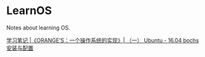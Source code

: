 # LearnOS
Notes about learning OS.

[学习笔记 |《ORANGE’S：一个操作系统的实现》| （一） Ubuntu - 16.04 bochs安装与配置](http://www.cnblogs.com/MoonST/p/7841396.html)
